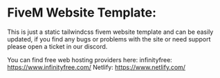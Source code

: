 # FiveM Website Template:

This is just a static tailwindcss fivem website template and can be easily updated, if you find any bugs or problems with the site or need support please open a ticket in our discord.

You can find free web hosting providers here:
infinityfree: https://www.infinityfree.com/
Netlify: https://www.netlify.com/
